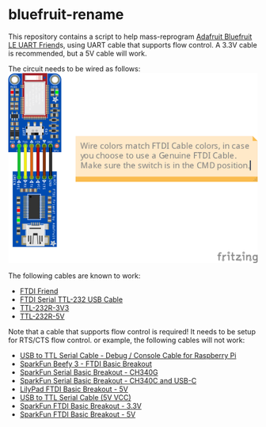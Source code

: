 # bluefruit-rename

This repository contains a script to help mass-reprogram [Adafruit Bluefruit LE UART Friend](https://www.adafruit.com/product/2479)s, using UART cable that supports flow control. A 3.3V cable is recommended, but a 5V cable will work.  

The circuit needs to be wired as follows:  
![Bluefruit to UART: CTS to RTS, TXO to RX, RXI to TX, VIN to VCC, RTS to CTS, GND to GND. MOD and DFU are no-connect.](Bluefruit_Diagram_bb.png)  



The following cables are known to work:  
* [FTDI Friend](https://www.adafruit.com/product/284)  
* [FTDI Serial TTL-232 USB Cable](https://www.adafruit.com/product/70)  
* [TTL-232R-3V3](https://ftdichip.com/products/ttl-232r-3v3/)  
* [TTL-232R-5V](https://ftdichip.com/products/ttl-232r-5v/)  


Note that a cable that supports flow control is required! It needs to be setup for RTS/CTS flow control. or example, the following cables will not work:  
* [USB to TTL Serial Cable - Debug / Console Cable for Raspberry Pi](https://www.adafruit.com/product/954)  
* [SparkFun Beefy 3 - FTDI Basic Breakout](https://www.sparkfun.com/products/13746)  
* [SparkFun Serial Basic Breakout - CH340G](https://www.sparkfun.com/products/14050)  
* [SparkFun Serial Basic Breakout - CH340C and USB-C](https://www.sparkfun.com/products/15096)  
* [LilyPad FTDI Basic Breakout - 5V](https://www.sparkfun.com/products/10275)  
* [USB to TTL Serial Cable (5V VCC)](https://www.sparkfun.com/products/17831)  
* [SparkFun FTDI Basic Breakout - 3.3V](https://www.sparkfun.com/products/9873)  
* [SparkFun FTDI Basic Breakout - 5V](https://www.sparkfun.com/products/9716)  
